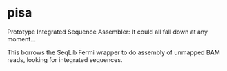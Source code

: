 # pisa
Prototype Integrated Sequence Assembler: It could all fall down at any moment...

This borrows the SeqLib Fermi wrapper to do assembly of unmapped BAM reads, looking for integrated sequences.
